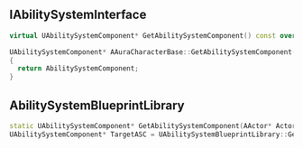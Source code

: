 
## IAbilitySystemInterface
```cpp
virtual UAbilitySystemComponent* GetAbilitySystemComponent() const override;

UAbilitySystemComponent* AAuraCharacterBase::GetAbilitySystemComponent() const  
{  
  return AbilitySystemComponent;  
}
```

## AbilitySystemBlueprintLibrary
```cpp 
static UAbilitySystemComponent* GetAbilitySystemComponent(AActor* Actor);
UAbilitySystemComponent* TargetASC = UAbilitySystemBlueprintLibrary::GetAbilitySystemComponent(Target);
```


